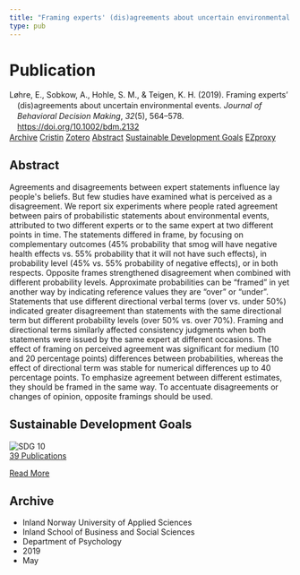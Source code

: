 ```yaml
---
title: "Framing experts' (dis)agreements about uncertain environmental events"
type: pub
---
```

<h1>Publication</h1>
<article id="csl-bib-container-S989VTEW" class="csl-bib-container">
  <div class="csl-bib-body" style="line-height: 1.35; padding-left: 1em; text-indent:-1em;">
  <div class="csl-entry">L&#xF8;hre, E., Sobkow, A., Hohle, S. M., &amp; Teigen, K. H. (2019). Framing experts&#x2019; (dis)agreements about uncertain environmental events. <i>Journal of Behavioral Decision Making</i>, <i>32</i>(5), 564&#x2013;578. <a href="https://doi.org/10.1002/bdm.2132">https://doi.org/10.1002/bdm.2132</a></div>
</div>
  <div class="csl-bib-buttons">
    <a href="#taxonomy-article-S989VTEW" class="csl-bib-button">Archive</a>
    <a href="https://app.cristin.no/results/show.jsf?id=1695949" alt="Cristin URL" class="csl-bib-button">Cristin</a>
    <a href="http://zotero.org/groups/5022929/items/S989VTEW" alt="Zotero URL" class="csl-bib-button">Zotero</a>
    <a href="#abstract-article-S989VTEW" class="csl-bib-button">Abstract</a>
    <a href="#sdg-article-S989VTEW" class="csl-bib-button">Sustainable Development Goals</a>
    <a href="http://ezproxy.inn.no/login?url=https://doi.org/10.1002/bdm.2132" class="csl-bib-button">EZproxy</a>
  </div>
  <div id="csl-bib-meta-container-S989VTEW"></div>
</article>
<div id="csl-bib-meta-S989VTEW" class="csl-bib-meta">
  <article id="abstract-article-S989VTEW" class="abstract-article">
    <h1>Abstract</h1>
    Agreements and disagreements between expert statements influence lay people's beliefs. But few studies have examined what is perceived as a disagreement. We report six experiments where people rated agreement between pairs of probabilistic statements about environmental events, attributed to two different experts or to the same expert at two different points in time. The statements differed in 
frame, by focusing on complementary outcomes (45% probability that smog will have negative health effects vs. 55% probability that it will not have such effects), in probability level (45% vs. 55% probability of negative effects), or in both respects. Opposite frames strengthened disagreement when combined with different probability levels. Approximate probabilities can be “framed” in yet another way by indicating reference values they are “over” or “under”. Statements that use different directional verbal terms (over vs. under 50%) indicated greater disagreement 
than statements with the same directional term but different probability levels (over 50% vs. over 70%). Framing and directional terms similarly affected consistency judgments when both statements were issued by the same expert at 
different occasions. The effect of framing on perceived agreement was significant for medium (10 and 20 percentage points) differences between probabilities, whereas the effect of directional term was stable for numerical differences up to 40 percentage points. To emphasize agreement between different estimates, they should be framed in the same way. To accentuate disagreements or changes of 
opinion, opposite framings should be used.
  </article>
  <article id="sdg-article-S989VTEW" class="sdg-article">
    <h1>Sustainable Development Goals</h1>
    <div class="sdg-container"><div id="sdg10" class="sdg">
<img src="{{< params subfolder >}}images/sdg/sdg10_en.png" class="image" alt="SDG 10">
<div class="sdg-overlay">
<a href="{{< params subfolder >}}en/archive/?sdg=10#archive" class="sdg-publication-count"><span>39</span> Publications</a>
<p><a href="https://sdgs.un.org/goals/goal10" class="sdg-read-more">Read More</a></p>
</div>
</div></div>
  </article>
  <article id="taxonomy-article-S989VTEW" class="taxonomy-article">
    <h1>Archive</h1>
    <ul>
      <li>Inland Norway University of Applied Sciences</li>
      <li>Inland School of Business and Social Sciences</li>
      <li>Department of Psychology</li>
      <li>2019</li>
      <li>May</li>
    </ul>
  </article>
</div>
